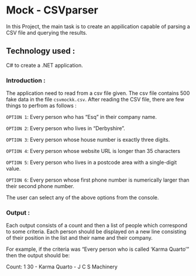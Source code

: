 # Mock - CSVparser

In this Project, the main task is to create an appilication capable of parsing a CSV file and querying the results. 

## Technology used : 
C# to create a .NET application.

### Introduction :

The application need to read from a csv file given. The csv file contains 500 fake data in the file `csvmockk.csv`. After reading the CSV file, there are few things to perfrom as follows :

`OPTION 1`: Every person who has “Esq” in their company name.

`OPTION 2`: Every person who lives in “Derbyshire”.

`OPTION 3`: Every person whose house number is exactly three digits.

`OPTION 4`: Every person whose website URL is longer than 35 characters

`OPTION 5`: Every person who lives in a postcode area with a single-digit value.

`OPTION 6`: Every person whose first phone number is numerically larger than their second phone number.

The user can select any of the above options from the console. 

### Output :

Each output consists of a count and then a list of people which correspond to some criteria. Each person should be displayed on a new line consisting of their
position in the list and their name and their company.

For example, if the criteria was “Every person who is called ‘Karma Quarto’” then the output should be:

Count: 1
30 - Karma Quarto - J C S Machinery


